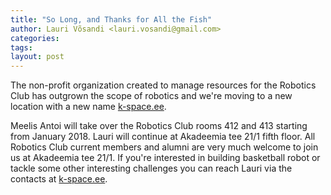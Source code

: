 ```yaml
---
title: "So Long, and Thanks for All the Fish"
author: Lauri Võsandi <lauri.vosandi@gmail.com>
categories:
tags:
layout: post
---
```


The non-profit organization created to manage resources for the Robotics Club
has outgrown the scope of robotics and we're moving to a new location with
a new name [k-space.ee](http://k-space.ee).

Meelis Antoi will take over the Robotics Club rooms 412 and 413 starting from January 2018.
Lauri will continue at Akadeemia tee 21/1 fifth floor.
All Robotics Club current members and alumni are very much welcome to join us at Akadeemia tee 21/1.
If you're interested in building basketball robot or tackle some other interesting challenges you can reach Lauri via the
contacts at [k-space.ee](http://k-space.ee).
